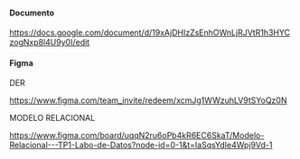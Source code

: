 
#### Documento

https://docs.google.com/document/d/19xAjDHIzZsEnhOWnLjRJVtR1h3HYCzogNxp8l4U9y0I/edit

#### Figma
DER

https://www.figma.com/team_invite/redeem/xcmJg1WWzuhLV9tSYoQz0N

MODELO RELACIONAL

https://www.figma.com/board/uqqN2ru6oPb4kR6EC6SkaT/Modelo-Relacional---TP1-Labo-de-Datos?node-id=0-1&t=IaSqsYdIe4Wpj9Vd-1
